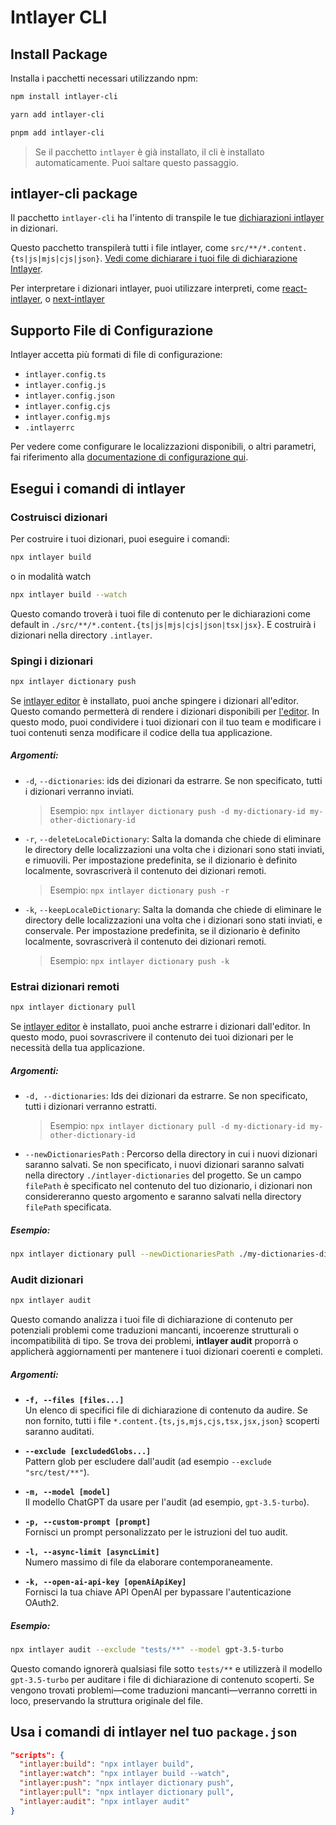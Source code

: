 # Intlayer CLI

## Install Package

Installa i pacchetti necessari utilizzando npm:

```bash packageManager="npm"
npm install intlayer-cli
```

```bash packageManager="yarn"
yarn add intlayer-cli
```

```bash packageManager="pnpm"
pnpm add intlayer-cli
```

> Se il pacchetto `intlayer` è già installato, il cli è installato automaticamente. Puoi saltare questo passaggio.

## intlayer-cli package

Il pacchetto `intlayer-cli` ha l'intento di transpile le tue [dichiarazioni intlayer](https://github.com/aymericzip/intlayer/blob/main/docs/it/dictionary/get_started.md) in dizionari.

Questo pacchetto transpilerà tutti i file intlayer, come `src/**/*.content.{ts|js|mjs|cjs|json}`. [Vedi come dichiarare i tuoi file di dichiarazione Intlayer](https://github.com/aymericzip/intlayer/blob/main/packages/intlayer/README.md).

Per interpretare i dizionari intlayer, puoi utilizzare interpreti, come [react-intlayer](https://www.npmjs.com/package/react-intlayer), o [next-intlayer](https://www.npmjs.com/package/next-intlayer)

## Supporto File di Configurazione

Intlayer accetta più formati di file di configurazione:

- `intlayer.config.ts`
- `intlayer.config.js`
- `intlayer.config.json`
- `intlayer.config.cjs`
- `intlayer.config.mjs`
- `.intlayerrc`

Per vedere come configurare le localizzazioni disponibili, o altri parametri, fai riferimento alla [documentazione di configurazione qui](https://github.com/aymericzip/intlayer/blob/main/docs/it/configuration.md).

## Esegui i comandi di intlayer

### Costruisci dizionari

Per costruire i tuoi dizionari, puoi eseguire i comandi:

```bash
npx intlayer build
```

o in modalità watch

```bash
npx intlayer build --watch
```

Questo comando troverà i tuoi file di contenuto per le dichiarazioni come default in `./src/**/*.content.{ts|js|mjs|cjs|json|tsx|jsx}`. E costruirà i dizionari nella directory `.intlayer`.

### Spingi i dizionari

```bash
npx intlayer dictionary push
```

Se [intlayer editor](https://github.com/aymericzip/intlayer/blob/main/docs/it/intlayer_editor.md) è installato, puoi anche spingere i dizionari all'editor. Questo comando permetterà di rendere i dizionari disponibili per [l'editor](https://intlayer.org/dashboard). In questo modo, puoi condividere i tuoi dizionari con il tuo team e modificare i tuoi contenuti senza modificare il codice della tua applicazione.

##### Argomenti:

- `-d`, `--dictionaries`: ids dei dizionari da estrarre. Se non specificato, tutti i dizionari verranno inviati.
  > Esempio: `npx intlayer dictionary push -d my-dictionary-id my-other-dictionary-id`
- `-r`, `--deleteLocaleDictionary`: Salta la domanda che chiede di eliminare le directory delle localizzazioni una volta che i dizionari sono stati inviati, e rimuovili. Per impostazione predefinita, se il dizionario è definito localmente, sovrascriverà il contenuto dei dizionari remoti.
  > Esempio: `npx intlayer dictionary push -r`
- `-k`, `--keepLocaleDictionary`: Salta la domanda che chiede di eliminare le directory delle localizzazioni una volta che i dizionari sono stati inviati, e conservale. Per impostazione predefinita, se il dizionario è definito localmente, sovrascriverà il contenuto dei dizionari remoti.
  > Esempio: `npx intlayer dictionary push -k`

### Estrai dizionari remoti

```bash
npx intlayer dictionary pull
```

Se [intlayer editor](https://github.com/aymericzip/intlayer/blob/main/docs/it/intlayer_editor.md) è installato, puoi anche estrarre i dizionari dall'editor. In questo modo, puoi sovrascrivere il contenuto dei tuoi dizionari per le necessità della tua applicazione.

##### Argomenti:

- `-d, --dictionaries`: Ids dei dizionari da estrarre. Se non specificato, tutti i dizionari verranno estratti.
  > Esempio: `npx intlayer dictionary pull -d my-dictionary-id my-other-dictionary-id`
- `--newDictionariesPath` : Percorso della directory in cui i nuovi dizionari saranno salvati. Se non specificato, i nuovi dizionari saranno salvati nella directory `./intlayer-dictionaries` del progetto. Se un campo `filePath` è specificato nel contenuto del tuo dizionario, i dizionari non considereranno questo argomento e saranno salvati nella directory `filePath` specificata.

##### Esempio:

```bash
npx intlayer dictionary pull --newDictionariesPath ./my-dictionaries-dir/
```

### Audit dizionari

```bash
npx intlayer audit
```

Questo comando analizza i tuoi file di dichiarazione di contenuto per potenziali problemi come traduzioni mancanti, incoerenze strutturali o incompatibilità di tipo. Se trova dei problemi, **intlayer audit** proporrà o applicherà aggiornamenti per mantenere i tuoi dizionari coerenti e completi.

##### Argomenti:

- **`-f, --files [files...]`**  
  Un elenco di specifici file di dichiarazione di contenuto da audire. Se non fornito, tutti i file `*.content.{ts,js,mjs,cjs,tsx,jsx,json}` scoperti saranno auditati.

- **`--exclude [excludedGlobs...]`**  
  Pattern glob per escludere dall'audit (ad esempio `--exclude "src/test/**"`).

- **`-m, --model [model]`**  
  Il modello ChatGPT da usare per l'audit (ad esempio, `gpt-3.5-turbo`).

- **`-p, --custom-prompt [prompt]`**  
  Fornisci un prompt personalizzato per le istruzioni del tuo audit.

- **`-l, --async-limit [asyncLimit]`**  
  Numero massimo di file da elaborare contemporaneamente.

- **`-k, --open-ai-api-key [openAiApiKey]`**  
  Fornisci la tua chiave API OpenAI per bypassare l'autenticazione OAuth2.

##### Esempio:

```bash
npx intlayer audit --exclude "tests/**" --model gpt-3.5-turbo
```

Questo comando ignorerà qualsiasi file sotto `tests/**` e utilizzerà il modello `gpt-3.5-turbo` per auditare i file di dichiarazione di contenuto scoperti. Se vengono trovati problemi—come traduzioni mancanti—verranno corretti in loco, preservando la struttura originale del file.

## Usa i comandi di intlayer nel tuo `package.json`

```json fileName="package.json"
"scripts": {
  "intlayer:build": "npx intlayer build",
  "intlayer:watch": "npx intlayer build --watch",
  "intlayer:push": "npx intlayer dictionary push",
  "intlayer:pull": "npx intlayer dictionary pull",
  "intlayer:audit": "npx intlayer audit"
}
```
